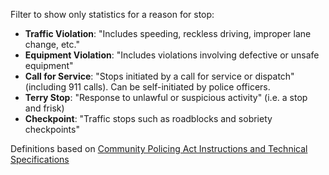 Filter to show only statistics for a reason for stop:
- **Traffic Violation**: "Includes speeding, reckless driving, improper lane change, etc."
- **Equipment Violation**: "Includes violations involving defective or unsafe equipment"
- **Call for Service**: "Stops initiated by a call for service or dispatch" (including 911 calls). Can be self-initiated by police officers.
- **Terry Stop**: "Response to unlawful or suspicious activity" (i.e. a stop and frisk)
- **Checkpoint**: "Traffic stops such as roadblocks and sobriety checkpoints"

Definitions based on [Community Policing Act Instructions and Technical Specifications](https://www.dcjs.virginia.gov/sites/dcjs.virginia.gov/files/publications/research/cpad-appendices/2023/Appendix-H.pdf)

